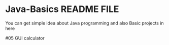 # Java-Basics README FILE
You can get simple idea about Java programming and also Basic projects in here 

#05 GUI calculator
